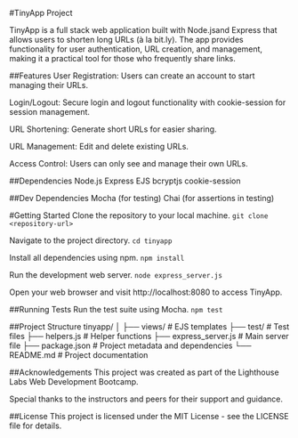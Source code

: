 #TinyApp Project

TinyApp is a full stack web application built with Node.jsand Express that allows users to shorten long URLs (à la bit.ly). The app provides functionality for user authentication, URL creation, and management, making it a practical tool for those who frequently share links.

##Features
User Registration: Users can create an account to start managing their URLs.

Login/Logout: Secure login and logout functionality with cookie-session for session management.

URL Shortening: Generate short URLs for easier sharing.

URL Management: Edit and delete existing URLs.

Access Control: Users can only see and manage their own URLs.

##Dependencies
Node.js
Express
EJS
bcryptjs
cookie-session

##Dev Dependencies
Mocha (for testing)
Chai (for assertions in testing)

#Getting Started
Clone the repository to your local machine.
`git clone <repository-url>`

Navigate to the project directory.
`cd tinyapp`

Install all dependencies using npm.
`npm install`

Run the development web server.
`node express_server.js`

Open your web browser and visit http://localhost:8080 to access TinyApp.

##Running Tests
Run the test suite using Mocha.
`npm test`

##Project Structure
tinyapp/
│
├── views/                   # EJS templates
├── test/                    # Test files
├── helpers.js               # Helper functions
├── express_server.js        # Main server file
├── package.json             # Project metadata and dependencies
└── README.md                # Project documentation

##Acknowledgements
This project was created as part of the Lighthouse Labs Web Development Bootcamp.

Special thanks to the instructors and peers for their support and guidance.

##License
This project is licensed under the MIT License - see the LICENSE file for details.
